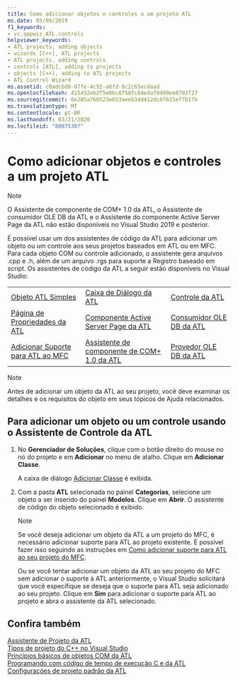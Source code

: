 ```yaml
---
title: Como adicionar objetos e controles a um projeto ATL
ms.date: 05/09/2019
f1_keywords:
- vc.appwiz.ATL.controls
helpviewer_keywords:
- ATL projects, adding objects
- wizards [C++], ATL projects
- ATL projects, adding controls
- controls [ATL], adding to projects
- objects [C++], adding to ATL projects
- ATL Control Wizard
ms.assetid: c0adcbd0-07fe-4c55-a8fd-8c2c65ecdaad
ms.openlocfilehash: 415432eb2f5e0bc8f58fc84edaf8409ee8792f27
ms.sourcegitcommit: 8e285a766523e653aeeb34d412dc6f615ef7b17b
ms.translationtype: MT
ms.contentlocale: pt-BR
ms.lasthandoff: 03/21/2020
ms.locfileid: "80075307"
---
```

# <a name="adding-objects-and-controls-to-an-atl-project"></a>Como adicionar objetos e controles a um projeto ATL

> [!NOTE]
> O Assistente de componente de COM+ 1.0 da ATL, o Assistente de consumidor OLE DB da ATL e o Assistente do componente Active Server Page da ATL não estão disponíveis no Visual Studio 2019 e posterior.

É possível usar um dos assistentes de código da ATL para adicionar um objeto ou um controle aos seus projetos baseados em ATL ou em MFC. Para cada objeto COM ou controle adicionado, o assistente gera arquivos .cpp e .h, além de um arquivo .rgs para suporte a Registro baseado em script. Os assistentes de código da ATL a seguir estão disponíveis no Visual Studio:

||||
|-|-|-|
|[Objeto ATL Simples](../../atl/reference/atl-simple-object-wizard.md)|[Caixa de Diálogo da ATL](../../atl/reference/atl-dialog-wizard.md)|[Controle da ATL](../../atl/reference/atl-control-wizard.md)|
|[Página de Propriedades da ATL](../../atl/reference/atl-property-page-wizard.md)|[Componente Active Server Page da ATL](../../atl/reference/atl-active-server-page-component-wizard.md)|[Consumidor OLE DB da ATL](../../atl/reference/atl-ole-db-consumer-wizard.md)|
|[Adicionar Suporte para ATL ao MFC](../../mfc/reference/adding-atl-support-to-your-mfc-project.md)|[Assistente de componente de COM+ 1.0 da ATL](../../atl/reference/atl-com-plus-1-0-component-wizard.md)|[Provedor OLE DB da ATL](../../atl/reference/atl-ole-db-provider-wizard.md)|

> [!NOTE]
> Antes de adicionar um objeto da ATL ao seu projeto, você deve examinar os detalhes e os requisitos do objeto em seus tópicos de Ajuda relacionados.

## <a name="to-add-an-object-or-a-control-using-the-atl-control-wizard"></a>Para adicionar um objeto ou um controle usando o Assistente de Controle da ATL

1. No **Gerenciador de Soluções**, clique com o botão direito do mouse no nó do projeto e em **Adicionar** no menu de atalho. Clique em **Adicionar Classe**.

   A caixa de diálogo [Adicionar Classe](../../ide/add-class-dialog-box.md) é exibida.

1. Com a pasta **ATL** selecionada no painel **Categorias**, selecione um objeto a ser inserido do painel **Modelos**. Clique em **Abrir**. O assistente de código do objeto selecionado é exibido.

   > [!NOTE]
   > Se você deseja adicionar um objeto da ATL a um projeto do MFC, é necessário adicionar suporte para ATL ao projeto existente. É possível fazer isso seguindo as instruções em [Como adicionar suporte para ATL ao seu projeto do MFC](../../mfc/reference/adding-atl-support-to-your-mfc-project.md).

   Ou se você tentar adicionar um objeto da ATL ao seu projeto do MFC sem adicionar o suporte à ATL anteriormente, o Visual Studio solicitará que você especifique se deseja que o suporte para ATL seja adicionado ao seu projeto. Clique em **Sim** para adicionar o suporte para ATL ao projeto e abra o assistente da ATL selecionado.

## <a name="see-also"></a>Confira também

[Assistente de Projeto da ATL](../../atl/reference/atl-project-wizard.md)<br/>
[Tipos de projeto do C++ no Visual Studio](../../build/reference/visual-cpp-project-types.md)<br/>
[Princípios básicos de objetos COM da ATL](../../atl/fundamentals-of-atl-com-objects.md)<br/>
[Programando com código de tempo de execução C e da ATL](../../atl/programming-with-atl-and-c-run-time-code.md)<br/>
[Configurações de projeto padrão da ATL](../../atl/reference/default-atl-project-configurations.md)
